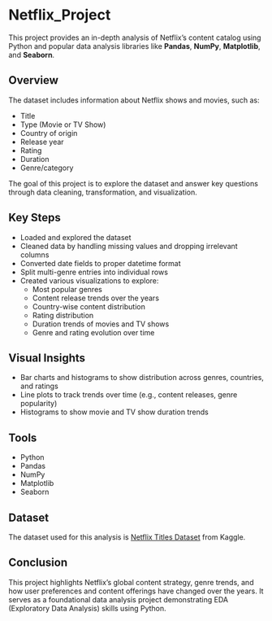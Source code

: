 # Netflix_Project

This project provides an in-depth analysis of Netflix’s content catalog using Python and popular data analysis libraries like **Pandas**, **NumPy**, **Matplotlib**, and **Seaborn**.

## Overview

The dataset includes information about Netflix shows and movies, such as:
- Title
- Type (Movie or TV Show)
- Country of origin
- Release year
- Rating
- Duration
- Genre/category

The goal of this project is to explore the dataset and answer key questions through data cleaning, transformation, and visualization.

## Key Steps

- Loaded and explored the dataset
- Cleaned data by handling missing values and dropping irrelevant columns
- Converted date fields to proper datetime format
- Split multi-genre entries into individual rows
- Created various visualizations to explore:
  - Most popular genres
  - Content release trends over the years
  - Country-wise content distribution
  - Rating distribution
  - Duration trends of movies and TV shows
  - Genre and rating evolution over time

## Visual Insights

- Bar charts and histograms to show distribution across genres, countries, and ratings
- Line plots to track trends over time (e.g., content releases, genre popularity)
- Histograms to show movie and TV show duration trends

## Tools

- Python 
- Pandas
- NumPy
- Matplotlib
- Seaborn

## Dataset

The dataset used for this analysis is [Netflix Titles Dataset](https://www.kaggle.com/datasets/shivamb/netflix-shows) from Kaggle.

## Conclusion

This project highlights Netflix’s global content strategy, genre trends, and how user preferences and content offerings have changed over the years. It serves as a foundational data analysis project demonstrating EDA (Exploratory Data Analysis) skills using Python.
